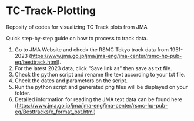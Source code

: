 # TC-Track-Plotting
Reposity of codes for visualizing TC Track plots from JMA

Quick step-by-step guide on how to process tc track data.
1. Go to JMA Website and check the RSMC Tokyo track data from 1951-2023 (https://www.jma.go.jp/jma/jma-eng/jma-center/rsmc-hp-pub-eg/besttrack.html).
2. For the latest 2023 data, click "Save link as" then save as txt file.
3. Check the python script and rename the text according to your txt file.
4. Check the dates and parameters on the script.
5. Run the python script and generated png files will be displayed on your folder.
6. Detailed information for reading the JMA text data can be found here (https://www.jma.go.jp/jma/jma-eng/jma-center/rsmc-hp-pub-eg/Besttracks/e_format_bst.html)
